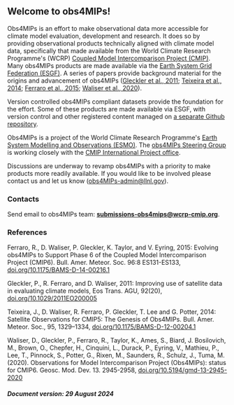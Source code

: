 ## Welcome to obs4MIPs!

Obs4MIPs is an effort to make observational data more accessible for climate model
evaluation, development and research. It does so by providing observational products
technically aligned with climate model data, specifically that made available from
the World Climate Research Programme's (WCRP) [Coupled Model Intercomparison Project (CMIP)][cmip].
Many obs4MIPs products are made available via the
[Earth System Grid Federation (ESGF)][obs4mipsEsgfSearch].
A series of papers provide background material for the origins and advancement
of obs4MIPs ([Gleckler et al., 2011][gleckler2011]; [Teixeira et al., 2014][teixeira2014];
[Ferraro et al., 2015][ferraro2015]; [Waliser et al., 2020][waliser2020]).

Version controlled obs4MIPs compliant datasets provide the foundation for the effort.
Some of these products are made available via ESGF, with version control and other registered content managed on
[a separate Github repository](https://github.com/PCMDI/obs4MIPs-cmor-tables).  

Obs4MIPs is a project of the World Climate Research Programme's [Earth System Modelling and Observations (ESMO)](https://www.wcrp-esmo.org/projects-and-panels). The [obs4MIPs Steering Group](SteeringGroup.md) is working closely with the [CMIP International Project office](https://wcrp-cmip.org/cmip-governance/project-office/).  

Discussions are underway to revamp obs4MIPs with a priority to make products more
readily available. If you would like to be involved please contact us and let us
know (obs4MIPs-admin@llnl.gov).


### Contacts 

Send email to obs4MIPs team: <b><a href="mailto:submissions-obs4mips\@wcrp-cmip.org">submissions-obs4mips\@wcrp-cmip.org</a></b>.


### References

Ferraro, R., D. Waliser, P. Gleckler, K. Taylor, and V. Eyring, 2015: Evolving
obs4MIPs to Support Phase 6 of the Coupled Model Intercomparison Project (CMIP6).
Bull. Amer. Meteor. Soc. 96:8 ES131-ES133, [doi.org/10.1175/BAMS-D-14-00216.1][ferraro2015]

Gleckler, P., R. Ferraro, and D. Waliser, 2011:  Improving use of satellite data
in evaluating climate models, Eos Trans. AGU, 92(20), [doi.org/10.1029/2011EO200005][gleckler2011]

Teixeira, J., D. Waliser, R. Ferraro, P. Gleckler, T. Lee and G. Potter, 2014:
Satellite Observations for CMIP5: The Genesis of Obs4MIPs. Bull. Amer. Meteor.
Soc., 95, 1329–1334, [doi.org/10.1175/BAMS-D-12-00204.1][teixeira2014]

Waliser, D., Gleckler, P., Ferraro, R., Taylor, K., Ames, S., Biard, J. Bosilovich,
M., Brown, O., Chepfer, H., Cinquini, L., Durack, P., Eyring, V., Mathieu, P.,
Lee, T., Pinnock, S., Potter, G., Rixen, M., Saunders, R., Schulz, J., Tuma, M.
(2020). Observations for Model Intercomparison Project (Obs4MIPs): status for CMIP6.
Geosc. Mod. Dev. 13. 2945-2958, [doi.org/10.5194/gmd-13-2945-2020][waliser2020]


##### Document version: 29 August 2024


[cmip]: https://aims2.llnl.gov/search/cmip6/
[obs4mipsEsgfSearch]: https://aims2.llnl.gov/search/obs4mips
[gleckler2011]: https://doi.org/10.1029/2011EO200005
[teixeira2014]: http://doi.org/10.1175/BAMS-D-12-00204.1
[ferraro2015]: http://doi.org/10.1175/BAMS-D-14-00216.1
[waliser2020]: http://doi.org/10.5194/gmd-13-2945-2020
[obs4mipsGithub]: https://github.com/PCMDI/obs4MIPs-cmor-tables
